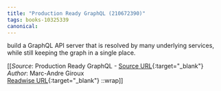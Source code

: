```yaml
---
title: "Production Ready GraphQL (210672390)"
tags: books-10325339
canonical: 
---
```


build a GraphQL API server that is resolved by many underlying services, while still keeping the graph in a single place.


[[_Source_: Production Ready GraphQL - [Source URL](){:target="_blank"}<br>
_Author_: Marc-Andre Giroux<br>
[Readwise URL](https://readwise.io/open/210672390){:target="_blank"}
::wrap]]